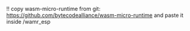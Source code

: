 !! copy wasm-micro-runtime from git: https://github.com/bytecodealliance/wasm-micro-runtime and paste it inside /wamr_esp